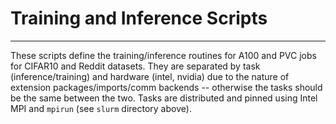 # Training and Inference Scripts

---

These scripts define the training/inference routines for A100 and PVC jobs for
CIFAR10 and Reddit datasets. They are separated by task (inference/training) and
hardware (intel, nvidia) due to the nature of extension packages/imports/comm
backends -- otherwise the tasks should be the same between the two. Tasks are
distributed and pinned using Intel MPI and `mpirun` (see `slurm` directory
above).


